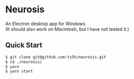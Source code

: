 # Neurosis

An Electron desktop app for Windows.  
(It should also work on Macintosh, but I have not tested it.)

## Quick Start
```bash
$ git clone git@github.com:ts5h/neurosis.git
$ cd ./neurosis/
$ yarn
$ yarn start
```